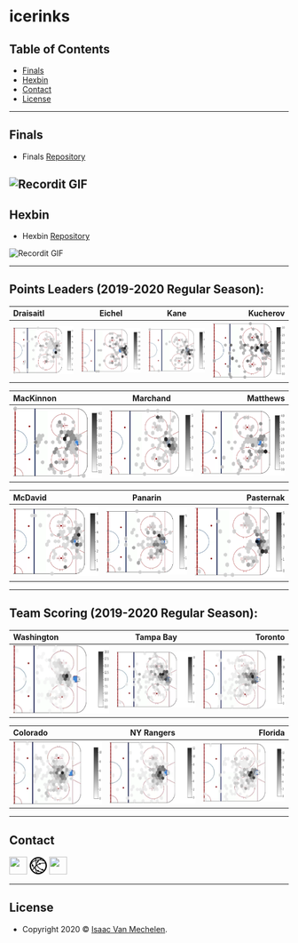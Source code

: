 # icerinks


## Table of Contents
- [Finals](#finals)
- [Hexbin](#hexbin)
- [Contact](#contact)
- [License](#license)

---
## Finals
- Finals <a href="https://github.com/vanmeciv/icerinks/tree/master/finals" target="_blank">Repository</a>

![Recordit GIF](http://g.recordit.co/suz077M7MR.gif)
---
## Hexbin
- Hexbin <a href="https://github.com/vanmeciv/icerinks/tree/master/hexbin" target="_blank">Repository</a>

![Recordit GIF](http://g.recordit.co/cTF8VBACTN.gif)

---
## Points Leaders (2019-2020 Regular Season):


| Draisaitl | Eichel | Kane | Kucherov |
| :---         |     :---:      |          :---: |           ---: |
| <img src="hexbin/img/Points_2019-2020_Draisaitl_withTilemap.png">   | <img src="hexbin/img/Points_2019-2020_Eichel_withTilemap.png">     | <img src="hexbin/img/Points_2019-2020_Kane_withTilemap.png">    | <img src="hexbin/img/Points_2019-2020_Kucherov_withTilemap.png">   |

| MacKinnon | Marchand | Matthews |
| :---         |     :---:      |          ---: |
| <img src="hexbin/img/Points_2019-2020_MacKinnon_withTilemap.png">     | <img src="hexbin/img/Points_2019-2020_Marchand_withTilemap.png">    | <img src="hexbin/img/Points_2019-2020_Matthews_withTilemap.png">   |


| McDavid | Panarin | Pasternak |
| :---         |     :---:      |           ---: |
|  <img src="hexbin/img/Points_2019-2020_McDavid_withTilemap.png">     | <img src="hexbin/img/Points_2019-2020_Panarin_withTilemap.png">    | <img src="hexbin/img/Points_2019-2020_Pastrnak_withTilemap.png">    |

---

## Team Scoring (2019-2020 Regular Season):

| Washington | Tampa Bay | Toronto |
| :---         |     :---:      |          ---: |
| <img src="hexbin/img/2019-2020_Goals_WSH_tilemap.png">     | <img src="hexbin/img/2019-2020_Goals_TBL_tilemap.png">    | <img src="hexbin/img/2019-2020_Goals_TOR_tilemap.png">   |

| Colorado | NY Rangers | Florida |
| :---         |     :---:      |          ---: |
| <img src="hexbin/img/2019-2020_Goals_COL_tilemap.png">     | <img src="hexbin/img/2019-2020_Goals_NYR_tilemap.png">     | <img src="hexbin/img/2019-2020_Goals_FLA_tilemap.png">    |

---
## Contact

<a href="https://www.linkedin.com/in/isaac-vanmechelen/" target="_blank" title="My LinkedIn Profile"><img height="32" width="32" src="https://cdn.jsdelivr.net/npm/simple-icons@v3/icons/linkedin.svg" /></a>
<a href="https://geospatial.is" target="_blank" title="My Website"><img height="32" width="32" src="https://raw.githubusercontent.com/vanmeciv/Portfolio/master/img/favicon/favicon-32x32.png" /></a>
<a href="https://geospatial.is/Resume_Van%20Mechelen_uw.pdf" target="_blank" title="My Resume"><img height="32" width="32" src="http://simpleicons.org/icons/adobeacrobatreader.svg" /></a>

---

## License

- Copyright 2020 © <a href="https://geospatial.is" target="_blank">Isaac Van Mechelen</a>.
